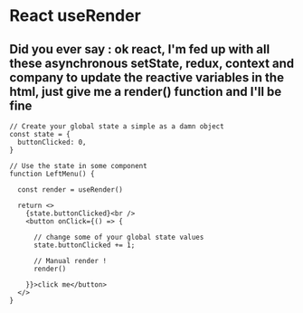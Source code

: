# React useRender

## Did you ever say : ok react, I'm fed up with all these asynchronous setState, redux, context and company to update the reactive variables in the html, just give me a render() function and I'll be fine

```tsx
// Create your global state a simple as a damn object
const state = {
  buttonClicked: 0,
}

// Use the state in some component
function LeftMenu() {
  
  const render = useRender()
  
  return <>
    {state.buttonClicked}<br />
    <button onClick={() => {
      
      // change some of your global state values
      state.buttonClicked += 1;
      
      // Manual render !
      render()
      
    }}>click me</button>
  </>
}

```